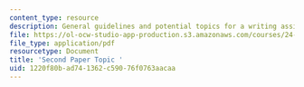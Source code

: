 ```yaml
---
content_type: resource
description: General guidelines and potential topics for a writing assignment on bioethics.
file: https://ol-ocw-studio-app-production.s3.amazonaws.com/courses/24-06j-bioethics-spring-2009/1220f80bad741362c59076f0763aacaa_MIT24_06Js09_assn02.pdf
file_type: application/pdf
resourcetype: Document
title: 'Second Paper Topic '
uid: 1220f80b-ad74-1362-c590-76f0763aacaa
---
```

